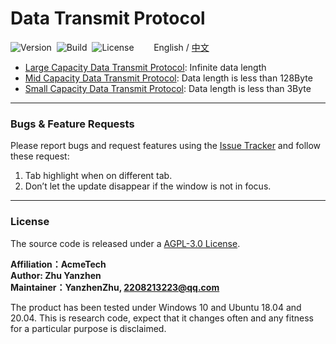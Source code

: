 # Data Transmit Protocol

![Version](https://img.shields.io/badge/Version-1.2.1-brightgreen.svg)&nbsp;&nbsp;![Build](https://img.shields.io/badge/Build-Passed-success.svg)&nbsp;&nbsp;![License](https://img.shields.io/badge/License-AGPL-blue.svg)&nbsp;&nbsp;&nbsp;&nbsp;&nbsp;&nbsp;&nbsp;&nbsp;English / [中文](https://github.com/ZhuYanzhen1/CDTP/blob/master/README_CN.md)

- [Large Capacity Data Transmit Protocol](https://github.com/ZhuYanzhen1/CDTP/blob/master/ldtp/README.md): Infinite data length
- [Mid Capacity Data Transmit Protocol](https://github.com/ZhuYanzhen1/CDTP/blob/master/mdtp/README.md): Data length is less than 128Byte
- [Small Capacity Data Transmit Protocol](https://github.com/ZhuYanzhen1/CDTP/blob/master/sdtp/README.md): Data length is less than 3Byte

***

### Bugs & Feature Requests

Please report bugs and request features using the [Issue Tracker](https://github.com/ZhuYanzhen1/CDTP/issues) and follow these request:

1. Tab highlight when on different tab.
2. Don’t let the update disappear if the window is not in focus.

***

### License

The source code is released under a [AGPL-3.0 License](https://github.com/ZhuYanzhen1/CDTP/blob/master/LICENSE).

**Affiliation：AcmeTech<br>
Author: Zhu Yanzhen<br>
Maintainer：YanzhenZhu, 2208213223@qq.com**

The product has been tested under Windows 10 and Ubuntu 18.04 and 20.04. This is research code, expect that it changes often and any fitness for a particular purpose is disclaimed.